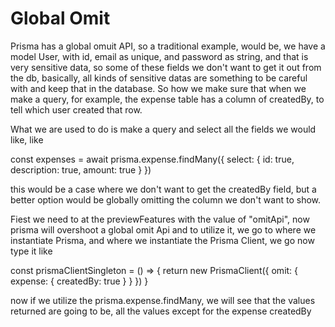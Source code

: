 # Global Omit

Prisma has a global omuit API, so a traditional example, would be, we have a model User, with id, email as unique, and
password as string, and that is very sensitive data, so some of these fields we don't want to get it out from the db,
basically, all kinds of sensitive datas are something to be careful with and keep that in the database.
So how we make sure that when we make a query, for example, the expense table has a column of createdBy, to tell which user
created that row.

What we are used to do is make a query and select all the fields we would like, like

const expenses = await prisma.expense.findMany({
  select: {
    id: true,
    description: true,
    amount: true
  }
})

this would be a case where we don't want to get the createdBy field, but a better option would be globally omitting
the column we don't want to show.

Fiest we need to at the previewFeatures with the value of "omitApi", now prisma will overshoot a global omit Api and to
utilize it, we go to where we instantiate Prisma, and where we instantiate the Prisma Client, we go now type it like

const prismaClientSingleton = () => {
  return new PrismaClient({
    omit: {
      expense: {
        createdBy: true
      }
    }
  })
}

now if we utilize the prisma.expense.findMany, we will see that the values returned are going to be, all the values except
for the expense createdBy

